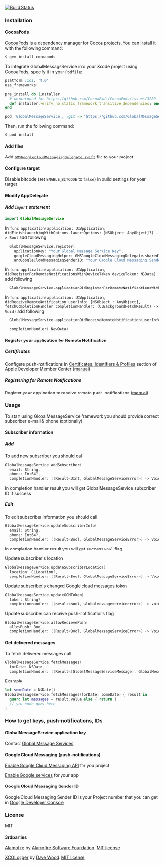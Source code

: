 [![Build Status](https://travis-ci.org/GlobalMessageServicesAG/GlobalMessageService-iOS.svg?branch=master)](https://travis-ci.org/GlobalMessageServicesAG/GlobalMessageService-iOS)

### Installation

#### CocoaPods
[CocoaPods](http://cocoapods.org) is a dependency manager for Cocoa projects. You can install it with the following command:

```bash
$ gem install cocoapods
```

To integrate GlobalMessageService into your Xcode project using CocoaPods, specify it in your `Podfile`:

```ruby
platform :ios, '8.0'
use_frameworks!

pre_install do |installer|
  # workaround for https://github.com/CocoaPods/CocoaPods/issues/3289
  def installer.verify_no_static_framework_transitive_dependencies; end
end

pod 'GlobalMessageService', :git => 'https://github.com/GlobalMessageServicesAG/GlobalMessageService-iOS.git', :tag => '0.0.2'
```

Then, run the following command:

```bash
$ pod install
```

#### Add files
Add [```GMSGoogleCloudMessagingDelegate.swift```](https://github.com/GlobalMessageServicesAG/GlobalMessageService-iOS/tree/master/targetFiles/GMSGoogleCloudMessagingDelegate.swift) file to your project

#### Configure target
Disable bitcode (set `ENABLE_BITCODE` to `false`) in build settings for your target

#### Modify AppDelegate
##### Add ```import``` statement
```swift
import GlobalMessageService
```

In  `func application(application: UIApplication, didFinishLaunchingWithOptions launchOptions: [NSObject: AnyObject]?) -> Bool` add following
```swift
  GlobalMessageService.register(
    applicationKey: "Your Global Message Service Key",
    googleCloudMessagingHelper: GMSGoogleCloudMessagingDelegate.sharedInstance,
    andGoogleCloudMessagingSenderID: "Your Google Cloud Messaging Sender ID")
```

In  `func application(application: UIApplication, didRegisterForRemoteNotificationsWithDeviceToken deviceToken: NSData)` add following
```swift
  GlobalMessageService.applicationDidRegisterForRemoteNotificationsWithDeviceToken(deviceToken)
```

In `func application(application: UIApplication, didReceiveRemoteNotification userInfo: [NSObject : AnyObject], fetchCompletionHandler completionHandler: (UIBackgroundFetchResult) -> Void)` add following
```swift
  GlobalMessageService.applicationDidReceiveRemoteNotification(userInfo)

  completionHandler(.NewData)
```

#### Register your application for Remote Notification

##### Certificates
Configure push-notifications in [Certificates, Identifiers & Profiles](https://developer.apple.com/account/ios/certificate/certificateList.action) section of Apple Developer Member Center ([manual](https://developer.apple.com/library/ios/documentation/IDEs/Conceptual/AppDistributionGuide/AddingCapabilities/AddingCapabilities.html#//apple_ref/doc/uid/TP40012582-CH26-SW6))
##### Registering for Remote Notifications
Register your application to receive remote push-notifications ([manual](https://developer.apple.com/library/mac/documentation/NetworkingInternet/Conceptual/RemoteNotificationsPG/Chapters/IPhoneOSClientImp.html#//apple_ref/doc/uid/TP40008194-CH103-SW2))

### Usage
To start using GlobalMessageService framework you should provide correct subscriber e-mail & phone (optionally)

#### Subscriber information
##### Add
To add new subscriber you should call
```swift
GlobalMessageService.addSubscriber(
  email: String,
  phone: Int64?,
  completionHandler: ((Result<UInt, GlobalMessageServiceError>) -> Void)? = .None)
```
In completion handler result you will get GlobalMessageService subscriber ID if success

##### Edit
To edit subscriber information you should call
```swift
GlobalMessageService.updateSubscriberInfo(
  email: String,
  phone: Int64?,
  completionHandler: ((Result<Bool, GlobalMessageServiceError>) -> Void)? = .None)
```
In completion handler result you will get success `Bool` flag

Update subscriber's location
```swift
GlobalMessageService.updateSubscriberLocation(
  location: CLLocation?,
  completionHandler: ((Result<Bool, GlobalMessageServiceError>) -> Void)? = .None)
```

Update subscriber's changed Google cloud messages token
```swift
GlobalMessageService.updateGCMToken(
  token: String?,
  completionHandler: ((Result<Bool, GlobalMessageServiceError>) -> Void)? = .None)
```

Update subscriber can receive push-notifications flag
```swift
GlobalMessageService.allowRecievePush(
  allowPush: Bool,
  completionHandler: ((Result<Bool, GlobalMessageServiceError>) -> Void)? = .None)
```

#### Get delivered messages
To fetch delivered messages call
```swift
GlobalMessageService.fetchMessages(
  forDate: NSDate,
  completionHandler: ((Result<[GlobalMessageServiceMessage], GlobalMessageServiceError>) -> Void)? = .None)
```
Example
```swift
let someDate = NSDate()
GlobalMessageService.fetchMessages(forDate: someDate) { result in
  guard let messages = result.value else { return }
  // you code goes here
}
```

### How to get keys, push-notifications, IDs

#### GlobalMessageService application key
Contact [Global Message Services](http://www.gms-worldwide.com/en/kontakty.html)


#### Google Cloud Messaging (push-notifications)
[Enable Google Cloud Messaging API](https://console.developers.google.com/apis/api/googlecloudmessaging/) for you project

[Enable Google services](https://developers.google.com/mobile/add?platform=ios) for your app

#### Google Cloud Messaging Sender ID
Google Cloud Messaging Sender ID is your Project number that you can get in [Google Developer Console](https://console.developers.google.com/)

### License
MIT
#### 3rdparties
[Alamofire](https://github.com/Alamofire/Alamofire) by [Alamofire Software Foundation](http://alamofire.org/). [MIT license](https://github.com/Alamofire/Alamofire/blob/master/LICENSE)

[XCGLogger](https://github.com/DaveWoodCom/XCGLogger) by [Dave Wood](https://twitter.com/DaveWoodX). [MIT license](https://github.com/DaveWoodCom/XCGLogger/blob/master/LICENSE.txt)
